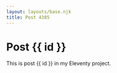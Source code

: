 ```yaml
---
layout: layouts/base.njk
title: Post 4385
---
```


# Post {{ id }}

This is post {{ id }} in my Eleventy project.

